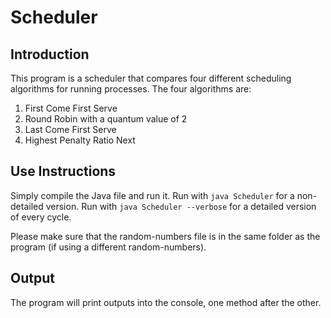 # Scheduler

## Introduction
This program is a scheduler that compares four different scheduling algorithms for running processes. The four algorithms are: 
1. First Come First Serve
2. Round Robin with a quantum value of 2
3. Last Come First Serve
4. Highest Penalty Ratio Next



## Use Instructions
Simply compile the Java file and run it.
Run with `java Scheduler` for a non-detailed version.
Run with `java Scheduler --verbose` for a detailed version of every cycle.

Please make sure that the random-numbers file is in the same folder as the program (if using a different random-numbers).

## Output
The program will print outputs into the console, one method after the other.